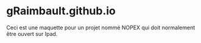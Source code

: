 # gRaimbault.github.io


Ceci est une maquette pour un projet nommé NOPEX qui doit normalement être ouvert sur Ipad.
